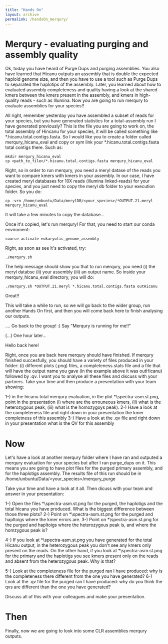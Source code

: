 ```yaml
---
title: "Hands On"
layout: archive
permalink: /handsOn_merqury/
---  
```


# Merqury - evaluating purging and assembly quality

Ok, today you have heard of Purge Dups and purging assemblies. You also have learned that Hicanu outputs an assembly that is double the expected haploid genome size, and then you have to use a tool such as Purge Dups to separated the haplotips of the assembly. Later, you learned about how to evaluated assembly completeness and quality having a look at the shared kmers between the kmers present in the assembly, and kmers in high-quality reads - such as Illumina. Now you are going to run merqury to evaluate assemblies for your species!!

All right, remember yesterday you have assembled a subset of reads for your species, but you have generated statistics for a total-assembly run I have generated previously? This is the file you are going to work on, the total assembly of Hincanu for your species, it will be called something like \*\.hicanu.total.contigs.fasta. So I would like you to create a folder called merqury_hicanu_eval and copy or sym link your \*\.hicanu.total.contigs.fasta total contigs there. Such as:

```console  
mkdir merqury_hicanu_eval
cp <path_to_file>/*.hicanu.total.contigs.fasta merqury_hicanu_eval

```  

Right, so in order to run merqury, you need a meryl datase of the reads you want to compare kmers with kmers in your assembly. In our case, I have created meryl databases for 10X reads (illumina linked-reads) for your species, and you just need to copy the meryl db folder to your execution folder. So you do:

```console  
cp -vrn /home/unbuntu/Data/merylDB/<your_species>/*OUTPUT.21.meryl merqury_hicanu_eval

```  

It will take a few minutes to copy the database...

Once it's copied, let's run merqury! For that, you need to start our conda enviroment:

```console  
source activate eukaryotic_genome_assembly

```  

Right, as soon as see it's activated, try:

```console  
./merqury.sh
```  

The help message should show you that to run merqury, you need (i) the meryl databse (ii) your assembly (iii) an output name. So inside your merqury_hicanu_eval directory, you will do:

```console  
./merqury.sh *OUTPUT.21.meryl *.hicanu.total.contigs.fasta outHicanu
```  

Great!!

This will take a while to run, so we will go back to the wider group, run another Hands On first, and then you will come back here to finish analysing our outputs.

.... Go back to the group! :) Say "Merqury is running for me!!"

(...) One hour later...

Hello back here!


Right, once you are back here merqury should have finished. If merqury finished succesfully, you should have a variety of files produced in your folder: (i) different plots (.png) files, a completeness.stats file and a file that will have the output name you gave (in the example above it was outHicanu) followed by .qv. I want you to analyse all these files and discuss with your partners. Take your time and then produce a presentation with your team showing:

1-) in the hicanu total merqury evaluation, in the plot \*\spectra-asm.st.png, point in the presentation (i) where are the errouneous kmers, (ii) what is the heterozygous peak, (iii) what is the homozygoys peak).
2-) Have a look at the completeness file and right down in your presentation the kmer completness of this assembly
3-) Have a look at the .qv file and right down in your presentation what is the QV for this assembly

# Now

Let's have a look at another merqury folder where I have ran and outputed a merqury evaluation for your species but after I ran purge_dups on it. This means you are going to have plot files for the purged primary assembly, and for the haplotigs assembly. The results file of this run should be in /home/unbuntu/Data/<your_species>/merqury_purge

Take your time and have a look at it all. Then dicuss with your team and answer in your presentation:

1-) Open the files  \*\spectra-asm.st.png for the purged, the haplotigs and the total hicanu you have produced. What is the biggest difference between those three plots?
2-) Point on \*\spectra-asm.st.png for the purged and hapltoigs where the kmer errors are.
3-) Point on \*\spectra-asm.st.png for the purged and hapltoigs where the heterozygous peak is, and where the homzygous peak is?

4-) If you look at \*\spectra-asm.st.png you have generated for the total Hicanu output, in the heterozygous peak you don't see any kmers only present on the reads. On the other hand, if you look at \*\spectra-asm.st.png for the primary and the haplotigs you see kmers present only on the reads and absent from the heterozygous peak. Why is that?

5-) Look at the completeness file for the purged ran I have produced: why is the completeness there different from the one you have generated?
6-) Look at the .qv file for the purged ran I have produced: why do you think the qvs are different than the one you have generated?

Discuss all of this with your colleagues and make your presentation.

# Then

Finally, now we are going to look into some CLR assemblies merqury outputs. 
